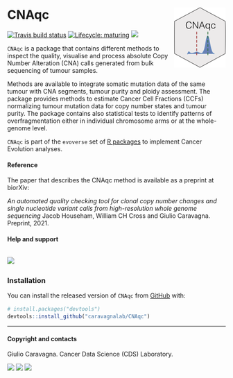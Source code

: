 
# CNAqc <img src='man/figures/logo.png' align="right" height="139" />

<!-- badges: start -->

[![Travis build
status](https://travis-ci.org/caravagn/CNAqc.svg?branch=master)](https://travis-ci.org/caravagn/CNAqc)
[![Lifecycle:
maturing](https://img.shields.io/badge/lifecycle-maturing-blue.svg)](https://www.tidyverse.org/lifecycle/#maturing)
[![](https://img.shields.io/badge/Part%20of-evoverse-blue.svg)](https://caravagn.github.io/evoverse)
<!-- badges: end -->

`CNAqc` is a package that contains different methods to inspect the
quality, visualise and process absolute Copy Number Alteration (CNA)
calls generated from bulk sequencing of tumour samples.

Methods are available to integrate somatic mutation data of the same
tumour with CNA segments, tumour purity and ploidy assessment. The
package provides methods to estimate Cancer Cell Fractions (CCFs)
normalizing tumour mutation data for copy number states and tumour
purity. The package contains also statistical tests to identify patterns
of overfragmentation either in individual chromosome arms or at the
whole-genome level.

`CNAqc` is part of the `evoverse` set of [R
packages](https://caravagn.github.io/evoverse) to implement Cancer
Evolution analyses.

#### Reference

The paper that describes the CNAqc method is available as a preprint at
biorXiv:

*An automated quality checking tool for clonal copy number changes and
single nucleotide variant calls from high-resolution whole genome
sequencing* Jacob Househam, William CH Cross and Giulio Caravagna.
Preprint, 2021.

#### Help and support

## [![](https://img.shields.io/badge/GitHub%20Pages-https://caravagnalab.github.io/CNAqc/-yellow.svg)](https://caravagnalab.github.io/CNAqc)

### Installation

You can install the released version of `CNAqc` from
[GitHub](https://github.com/) with:

``` r
# install.packages("devtools")
devtools::install_github("caravagnalab/CNAqc")
```

------------------------------------------------------------------------

#### Copyright and contacts

Giulio Caravagna. Cancer Data Science (CDS) Laboratory.

[![](https://img.shields.io/badge/Email-gcaravagn@gmail.com-steelblue.svg)](mailto:gcaravagn@gmail.com)
[![](https://img.shields.io/badge/CDS%20Lab%20Github-caravagnalab-seagreen.svg)](https://github.com/caravagnalab)
[![](https://img.shields.io/badge/CDS%20Lab%20webpage-https://www.caravagnalab.org/-red.svg)](https://www.caravagnalab.org/)
